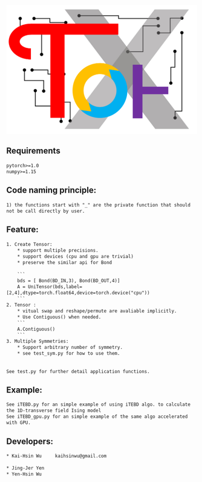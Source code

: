 ![alt text](./Tor10_icon.png)

## Requirements
    pytorch>=1.0
    numpy>=1.15

## Code naming principle:
    1) the functions start with "_" are the private function that should not be call directly by user.

## Feature:
        
    1. Create Tensor:
        * support multiple precisions.        
        * support devices (cpu and gpu are trivial)
        * preserve the similar api for Bond 
        
        ```
        bds = [ Bond(BD_IN,3), Bond(BD_OUT,4)]
        A = UniTensor(bds,label=[2,4],dtype=torch.float64,device=torch.device("cpu"))
        ```
    2. Tensor :
        * vitual swap and reshape/permute are avaliable implicitly.
        * Use Contiguous() when needed.
        ```
        A.Contiguous()
        ```
    3. Multiple Symmetries:
        * Support arbitrary number of symmetry. 
        * see test_sym.py for how to use them. 
        

    See test.py for further detail application functions.

## Example:

    See iTEBD.py for an simple example of using iTEBD algo. to calculate the 1D-transverse field Ising model 
    See iTEBD_gpu.py for an simple example of the same algo accelerated with GPU. 



## Developers:

    * Kai-Hsin Wu     kaihsinwu@gmail.com

    * Jing-Jer Yen 
    * Yen-Hsin Wu 
